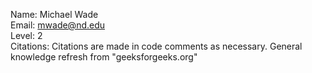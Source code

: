 Name: Michael Wade \
Email: mwade@nd.edu \
Level: 2 \
Citations: Citations are made in code comments as necessary. General knowledge refresh from "geeksforgeeks.org" 